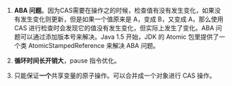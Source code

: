 1. **ABA 问题**。因为CAS需要在操作之的时候，检查值有没有发生变化，如果没有发生变化则更新，但是如果一个值原来是 A，变成 B，又变成 A，那么使用 CAS 进行检查时会发现它的值没有发生变化，但实际上发生了变化。ABA 问题可以通过添加版本号来解决。Java 1.5 开始，JDK 的 Atomic 包里提供了一个类 AtomicStampedReference 来解决 ABA 问题。

2. **循环时间长开销大**，pause 指令优化。

3. 只能保证**一个**共享变量的原子操作。可以合并成一个对象进行 CAS 操作。